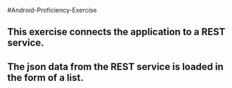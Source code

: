 #Android-Proficiency-Exercise
## This exercise connects the application to a REST service.
## The json data from the REST service is loaded in the form of a list.
